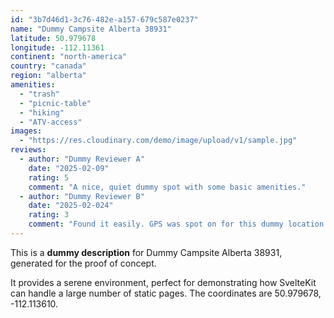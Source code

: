 ```yaml
---
id: "3b7d46d1-3c76-482e-a157-679c587e0237"
name: "Dummy Campsite Alberta 38931"
latitude: 50.979678
longitude: -112.11361
continent: "north-america"
country: "canada"
region: "alberta"
amenities:
  - "trash"
  - "picnic-table"
  - "hiking"
  - "ATV-access"
images:
  - "https://res.cloudinary.com/demo/image/upload/v1/sample.jpg"
reviews:
  - author: "Dummy Reviewer A"
    date: "2025-02-09"
    rating: 5
    comment: "A nice, quiet dummy spot with some basic amenities."
  - author: "Dummy Reviewer B"
    date: "2025-02-024"
    rating: 3
    comment: "Found it easily. GPS was spot on for this dummy location."
---
```


This is a **dummy description** for Dummy Campsite Alberta 38931, generated for the proof of concept.

It provides a serene environment, perfect for demonstrating how SvelteKit can handle a large number of static pages. The coordinates are 50.979678, -112.113610.
